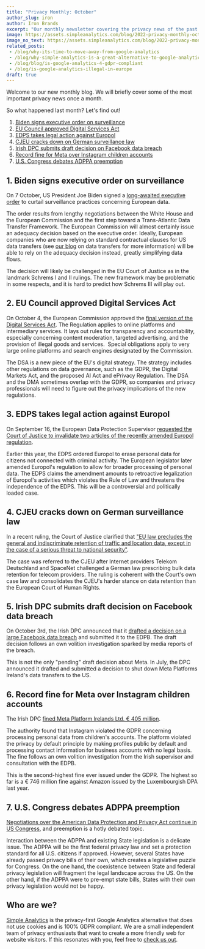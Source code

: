 ```yaml
---
title: "Privacy Monthly: October"
author_slug: iron
author: Iron Brands
excerpt: "Our monthly newsletter covering the privacy news of the past month"
image: https://assets.simpleanalytics.com/blog/2022-privacy-monthly-october-2022/social-image-privacy-monthly-october-2022.png
image_no_text: https://assets.simpleanalytics.com/blog/2022-privacy-monthly-october-2022/social-imag-no-text-privacy-monthly-october-2022.png
related_posts:
 - /blog/why-its-time-to-move-away-from-google-analytics
 - /blog/why-simple-analytics-is-a-great-alternative-to-google-analytics
 - /blog/blog/is-google-analytics-4-gdpr-compliant
 - /blog/is-google-analytics-illegal-in-europe
draft: true
---
```


Welcome to our new monthly blog. We will briefly cover some of the most important privacy news once a month.

So what happened last month? Let's find out!

1. [Biden signs executive order on surveillance](#1-biden-signs-executive-order-on-surveillance)
2. [EU Council approved Digital Services Act](#2-eu-council-approved-digital-services-act)
3. [EDPS takes legal action against Europol](#3-edps-takes-legal-action-against-europol)
4. [CJEU cracks down on German surveillance law](#4-cjeu-cracks-down-on-german-surveillance-law)
5. [Irish DPC submits draft decision on Facebook data breach](#5-irish-dpc-submits-draft-decision-on-facebook-data-breach)
6. [Record fine for Meta over Instagram children accounts](#6-record-fine-for-meta-over-instagram-children-accounts)
7. [U.S. Congress debates ADPPA preemption](#7-us-congress-debates-adppa-preemption)

## 1. Biden signs executive order on surveillance

On 7 October, US President Joe Biden signed a [long-awaited executive order](https://www.whitehouse.gov/briefing-room/statements-releases/2022/10/07/fact-sheet-president-biden-signs-executive-order-to-implement-the-european-union-u-s-data-privacy-framework/) to curtail surveillance practices concerning European data.

The order results from lengthy negotiations between the White House and the European Commission and the first step toward a Trans-Atlantic Data Transfer Framework. The European Commission will almost certainly issue an adequacy decision based on the executive order. Ideally, European companies who are now relying on standard contractual clauses for US data transfers (see [our blog](https://docs.google.com/document/d/1eBoMg09afZIZPTVekyehMcGSoeWbOBrzzJh7PsahzKc/edit) on data transfers for more information) will be able to rely on the adequacy decision instead, greatly simplifying data flows.

The decision will likely be challenged in the EU Court of Justice as in the landmark Schrems I and II rulings. The new framework may be problematic in some respects, and it is hard to predict how Schrems III will play out.

## 2. EU Council approved Digital Services Act

On October 4, the European Commission approved the [final version of the Digital Services Act](https://www.consilium.europa.eu/en/press/press-releases/2022/10/04/dsa-council-gives-final-approval-to-the-protection-of-users-rights-online/). The Regulation applies to online platforms and  intermediary services. It lays out rules for transparency and accountability, especially concerning content moderation, targeted advertising, and the provision of illegal goods and services.  Special obligations apply to very large online platforms and search engines designated by the Commission.

The DSA is a new piece of the EU's digital strategy. The strategy includes other regulations on data governance, such as the GDPR, the Digital Markets Act, and the proposed AI Act and ePrivacy Regulation. The DSA and the DMA sometimes overlap with the GDPR, so companies and privacy professionals will need to figure out the privacy implications of the new regulations.

## 3. EDPS takes legal action against Europol

On September 16, the European Data Protection Supervisor [requested the Court of Justice to invalidate two articles of the recently amended Europol regulation](https://edps.europa.eu/press-publications/press-news/press-releases/2022/edps-takes-legal-action-new-europol-regulation-puts-rule-law-and-edps-independence-under-threat_en).

Earlier this year, the EDPS ordered Europol to erase personal data for citizens not connected with criminal activity. The European legislator later amended Europol's regulation to allow for broader processing of personal data. The EDPS claims the amendment amounts to retroactive legalization of Europol's activities which violates the Rule of Law and threatens the independence of the EDPS. This will be a controversial and politically loaded case.

## 4. CJEU cracks down on German surveillance law

In a recent ruling, the Court of Justice clarified that ["EU law precludes the general and indiscriminate retention of traffic and location data, except in the case of a serious threat to national security"](https://curia.europa.eu/jcms/upload/docs/application/pdf/2022-09/cp220156en.pdf).

The case was referred to the CJEU after Internet providers Telekom Deutschland and SpaceNet challenged a German law prescribing bulk data retention for telecom providers. The ruling is coherent with the Court's own case law and consolidates the CJEU's harder stance on data retention than the European Court of Human Rights.

## 5. Irish DPC submits draft decision on Facebook data breach

On October 3rd, the Irish DPC announced that it [drafted a decision on a large Facebook data breach](https://www.dataprotection.ie/en/news-media/Irish-DPC-submits-Article-60-draft-decision-on-inquiry-into-Meta) and submitted it to the EDPB. The draft decision follows an own volition investigation sparked by media reports of the breach.

This is not the only "pending" draft decision about Meta. In July, the DPC announced it drafted and submitted a decision to shut down Meta Platforms Ireland's data transfers to the US.

## 6. Record fine for Meta over Instagram children accounts

The Irish DPC [fined Meta Platform Irelands Ltd. € 405 million](https://edpb.europa.eu/news/news/2022/record-fine-instagram-following-edpb-intervention_en).

The authority found that Instagram violated the GDPR concerning processing personal data from children's accounts. The platform violated the privacy by default principle by making profiles public by default and processing contact information for business accounts with no legal basis. The fine follows an own volition investigation from the Irish supervisor and consultation with the EDPB.

This is the second-highest fine ever issued under the GDPR. The highest so far is a € 746 million fine against Amazon issued by the Luxembourgish DPA last year.

## 7. U.S. Congress debates ADPPA preemption

[Negotiations over the American Data Protection and Privacy Act continue in US Congress](https://iapp.org/news/a/state-level-views-on-proposed-adppa-preemption-come-into-focus/), and preemption is a hotly debated topic.

Interaction between the ADPPA and existing State legislation is a delicate issue. The ADPPA will be the first federal privacy law and set a protection standard for all U.S. citizens if approved. However, several States have already passed privacy bills of their own, which creates a legislative puzzle for Congress. On the one hand, the coexistence between State and federal privacy legislation will fragment the legal landscape across the US. On the other hand, if the ADPPA were to pre-empt state bills, States with their own privacy legislation would not be happy.

## Who are we? 

[Simple Analytics](https://www.simpleanalytics.com/) is the privacy-first Google Analytics alternative that does not use cookies and is 100% GDPR compliant. We are a small independent team of privacy enthusiasts that want to create a more friendly web for website visitors. If this resonates with you, feel free to [check us out](https://simpleanalytics.com/simpleanalytics.com).
